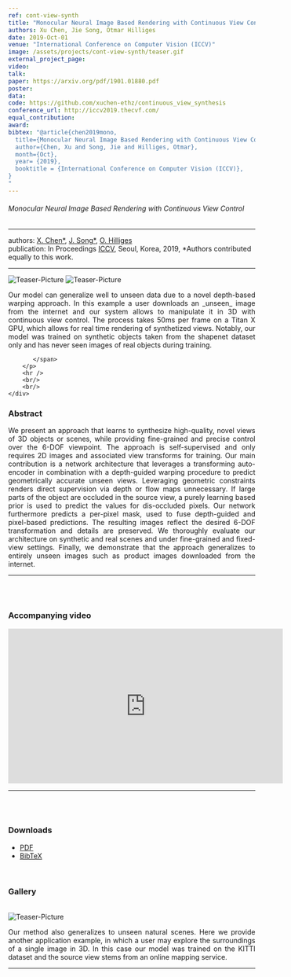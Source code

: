 ```yaml
---
ref: cont-view-synth
title: "Monocular Neural Image Based Rendering with Continuous View Control"
authors: Xu Chen, Jie Song, Otmar Hilliges
date: 2019-Oct-01
venue: "International Conference on Computer Vision (ICCV)"
image: /assets/projects/cont-view-synth/teaser.gif
external_project_page: 
video: 
talk: 
paper: https://arxiv.org/pdf/1901.01880.pdf
poster: 
data: 
code: https://github.com/xuchen-ethz/continuous_view_synthesis
conference_url: http://iccv2019.thecvf.com/
equal_contribution: 
award: 
bibtex: "@article{chen2019mono,
  title={Monocular Neural Image Based Rendering with Continuous View Control},
  author={Chen, Xu and Song, Jie and Hilliges, Otmar},
  month={Oct},
  year= {2019},
  booktitle = {International Conference on Computer Vision (ICCV)},
}
"
---
```


<h6> Monocular Neural Image Based Rendering with Continuous View Control </h6>
<hr />

<div class="fullcol">
    <div class="teaser-info-projectpage">
            <span class="normalcap">authors:</span>
            <span class="authorcap">
                <nobr><a href="/people/xu/" title="Xu Chen">X. Chen*</a>, </nobr>
                <nobr><a href="/people/song/" title="Jie Song">J. Song*</a>, </nobr>
                <nobr><a href="/people/hilliges/" title="Otmar Hilliges">O. Hilliges</a> </nobr>
            </span>
            <br/>
            <span class="normalcap"><nobr>publication: </nobr></span>
            <span class="authorcap">
                <nobr>In Proceedings</nobr> <a class="a-text-ext" href="http://iccv2019.thecvf.com//" title="ICCV">ICCV</a>, Seoul, Korea, 2019</a>,
                 *Authors contributed equally to this work.
            </span>
        <hr />
    </div>
</div>

<div class="fullcol">
    <img class="fullcol" src="<?php ait_root_dir();?>projects/2019/cont-view-synth/teaser_gif.gif" alt="Teaser-Picture" />
    <img class="fullcol" src="<?php ait_root_dir();?>projects/2019/cont-view-synth/teaser_pipeline.png" alt="Teaser-Picture" />
    <div class="fullcol">
        <p align="justify">
            <span class="figurecap">
                Our model can generalize well to unseen data due to a novel depth-based warping approach. In this example a user downloads an _unseen_ image from the internet and our system allows to manipulate it in 3D with continuous view control. The process takes 50ms per frame on a Titan X GPU, which allows for real time rendering of synthetized views. Notably, our model was trained on synthetic objects taken from the shapenet dataset only and has never seen images of real objects during training.

           </span>
        </p>
        <hr />
        <br/>
        <br/>
    </div>
</div>

<div class="fullcol">
    <h3>Abstract</h3>
    <p align="justify">
    We present an approach that learns to synthesize high-quality, novel views of 3D objects or scenes, while providing fine-grained and precise control over the 6-DOF viewpoint. The approach is self-supervised and only requires 2D images and associated view transforms for training. Our main contribution is a network architecture that leverages a transforming auto-encoder in combination with a depth-guided warping procedure to predict geometrically accurate unseen views. Leveraging geometric constraints renders direct supervision via depth or flow maps unnecessary. If large parts of the object are occluded in the source view, a purely learning based prior is used to predict the values for dis-occluded pixels. Our network furthermore predicts a per-pixel mask, used to fuse depth-guided and pixel-based predictions. The resulting images reflect the desired 6-DOF transformation and details are preserved. We thoroughly evaluate our architecture on synthetic and real scenes and under fine-grained and fixed-view settings. Finally, we demonstrate that the approach generalizes to entirely unseen images such as product images downloaded from the internet. 
    </p>
    <hr />
    <br/>
    <br/>
</div>

<div class="fullcol">
<h3>Accompanying video</h3>
    <div class="video">
      <iframe width="560" height="315" src="https://www.youtube.com/embed/RdlQIc0ilZw" frameborder="0" allow="accelerometer; autoplay; encrypted-media; gyroscope; picture-in-picture" allowfullscreen></iframe>
    </div>
    <hr />
    <br/>
    <br/>
</div>


<div class="fullcol">
 <h3>Downloads</h3>
    <ul class="linklist">
        <li class="a-pdf"><a title="PDF" href="https://arxiv.org/pdf/1901.01880.pdf">PDF</a></li>
        <li class="a-bib"><a title="BibTex" href="<?php ait_root_dir();?>projects/2019/cont-view-synth/cont-view-synth.bib">BibTeX</a></li>
    </ul>
    <br/>
</div>

<div class="fullcol">
    <h3>Gallery</h3>
    <br/>
    <img class="fullcol" src="<?php ait_root_dir();?>projects/2019/cont-view-synth/teaser.gif" alt="Teaser-Picture" />
    <p align="justify">
        <span class="figurecap"> 
            Our method also generalizes to unseen natural scenes. Here we provide another application example, in which a user may explore the surroundings of a single image in 3D. In this case our model was trained on the KITTI dataset and the source view stems from an online mapping service.  
        </span>
    </p>
    <hr />
</div>  







